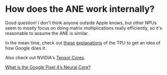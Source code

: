 # How does the ANE work internally?

Good question! I don't think anyone outside Apple knows, but other NPUs seem to mostly focus on doing matrix multiplications really efficiently, so it's reasonable to assume the ANE is similar.

In the mean time, check out [these](https://www.youtube.com/watch?v=MXxN4fv01c8) [explanations](https://www.youtube.com/watch?v=kBjYK3K3P6M) of the TPU to get an idea of how Google does it.

Also check out NVIDIA's [Tensor Cores](https://www.nvidia.com/en-us/data-center/tensorcore/).

[What is the Google Pixel 4’s Neural Core?](https://www.androidauthority.com/google-pixel-4-neural-core-1045318/)
